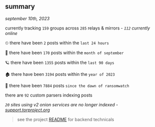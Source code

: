 
## summary
_september 10th, 2023_

currently tracking `159` groups across `285` relays & mirrors - _`112` currently online_

⏲ there have been `2` posts within the `last 24 hours`

🦈 there have been `170` posts within the `month of september`

🪐 there have been `1355` posts within the `last 90 days`

🏚 there have been `3194` posts within the `year of 2023`

🦕 there have been `7884` posts `since the dawn of ransomwatch`

there are `92` custom parsers indexing posts

_`20` sites using v2 onion services are no longer indexed - [support.torproject.org](https://support.torproject.org/onionservices/v2-deprecation/)_

> see the project [README](https://github.com/joshhighet/ransomwatch#ransomwatch--) for backend technicals
